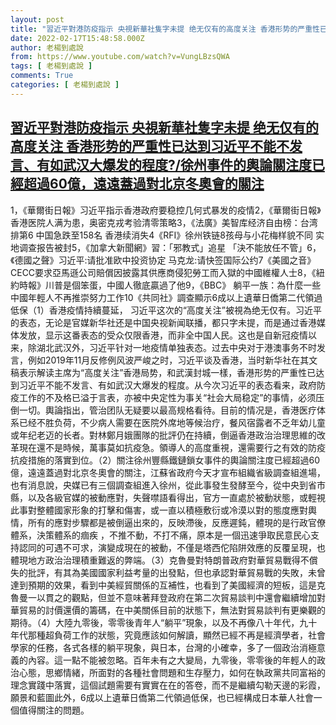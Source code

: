```yaml
---
layout: post
title: "習近平對港防疫指示 央視新華社隻字未提 绝无仅有的高度关注 香港形势的严重性已达到习近平不能不发言、有如武汉大爆发的程度?/徐州事件的輿論關注度已經超過60億，遠遠蓋過對北京冬奧會的關注"
date: 2022-02-17T15:48:58.000Z
author: 老楊到處說
from: https://www.youtube.com/watch?v=VungLBzsQWA
tags: [ 老楊到處說 ]
comments: True
categories: [ 老楊到處說 ]
---
```

<!--1645112938000-->
[習近平對港防疫指示 央視新華社隻字未提 绝无仅有的高度关注 香港形势的严重性已达到习近平不能不发言、有如武汉大爆发的程度?/徐州事件的輿論關注度已經超過60億，遠遠蓋過對北京冬奧會的關注](https://www.youtube.com/watch?v=VungLBzsQWA)
------

<div>
1，《華爾街日報》习近平指示香港政府要稳控几何式暴发的疫情2，《華爾街日報》香港医院人满为患，奥密克戎考验清零策略3，《法廣》美智库经济自由榜：台湾排第6 中国急跌至158名 香港续消失4《RFI》徐州铁链8孩母与小花梅样貌不同 实地调查报告被封5，《加拿大新聞網》習：「邪教式」追星 「決不能放任不管」6，《德國之聲》习近平:请批准欧中投资协定 马克龙:请快签国际公约7《美國之音》CECC要求亞馬遜公司賠償因披露其供應商侵犯勞工而入獄的中國維權人士8，《紐約時報》川普是個笨蛋，中國人徹底贏過了他9，《BBC》 躺平一族：為什麼一些中國年輕人不再推崇努力工作10《共同社》調查顯示6成以上遺華日僑第二代領過低保（1）香港疫情持續蔓延， 习近平这次的“高度关注”被視為绝无仅有。习近平的表态，无论是官媒新华社还是中国央视新闻联播，都只字未提，而是通过香港媒体发放，显示这番表态的受众仅限香港，而非全中国人民。这也是自新冠疫情以来，除湖北武汉外，习近平针对一地疫情单独表态。过去中央对于港澳事务不时发言，例如2019年11月反修例风波严峻之时，习近平谈及香港，当时新华社在其文稿表示解读主席为“高度关注”香港局势，和武漢封城一樣，香港形势的严重性已达到习近平不能不发言、有如武汉大爆发的程度。从今次习近平的表态看来，政府防疫工作的不及格已溢于言表，亦被中央定性为事关“社会大局稳定”的事情，必须压倒一切。輿論指出，管治团队无疑要以最高规格看待。目前的情况是，香港医疗体系已经不胜负荷，不少病人需要在医院外席地等候治疗，餐风宿露者不乏年幼儿童或年纪老迈的长者。對林鄭月娥團隊的批評仍在持續，倒逼香港政治治理思維的改革現在還不是時候，萬事莫如抗疫急。領導人的高度重視，還需要行之有效的防疫抗疫措施的落實到位。（2）關注徐州豐縣鐵鏈鎖女事件的輿論關注度已經超過60億，遠遠蓋過對北京冬奧會的關注，江蘇省政府今天才宣布組織省級調查組進場，也有消息說，央媒已有三個調查組進入徐州，從此事發生發酵至今，從中央到省市縣，以及各級官媒的被動應對，失聲噤語看得出，官方一直處於被動狀態，或輕視此事對整體國家形象的打擊和傷害，或一直以積極敷衍或冷漠以對的態度應對輿情，所有的應對步驟都是被倒逼出來的，反映滯後，反應遲鈍，體現的是行政官僚體系，決策體系的痼疾 ，不推不動，不打不痛，原本是一個迅速爭取民意民心支持認同的可遇不可求，演變成現在的被動，不僅是塔西佗陷阱效應的反覆呈現，也體現地方政治治理積重難返的弊端。（3）克魯曼對特朗普政府對華貿易戰得不償失的批評，有其為美國國家利益考量的出發點，但也承認對華貿易戰的失敗，未曾達到預期的效果，看到中美經貿關係的互補性，也看到了美國經濟的短板，這是克魯曼一以貫之的觀點，但並不意味著拜登政府在第二次貿易談判中還會繼續增加對華貿易的討價還價的籌碼，在中美關係目前的狀態下，無法對貿易談判有更樂觀的期待。（4）大陸九零後，零零後青年人“躺平”現象，以及不再像八十年代，九十年代那種超負荷工作的狀態，究竟應該如何解讀，顯然已經不再是經濟學者，社會學家的任務，各式各樣的躺平現象，與日本，台灣的小確幸，多了一個政治消極意義的內容。這一點不能被忽略。百年未有之大變局，九零後，零零後的年輕人的政治心態，思鄉情緒，所面對的各種社會問題和生存壓力，如何在執政黨共同富裕的理念實踐中落實，這個試題需要有實實在在的答卷，而不是繼續勾勒天邊的彩霞，願景和藍圖此外，6成以上遺華日僑第二代領過低保，也已經構成日本華人社會一個值得關注的問題。
</div>
